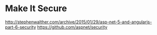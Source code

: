 # Make It Secure

http://stephenwalther.com/archive/2015/01/29/asp-net-5-and-angularjs-part-6-security
https://github.com/aspnet/security